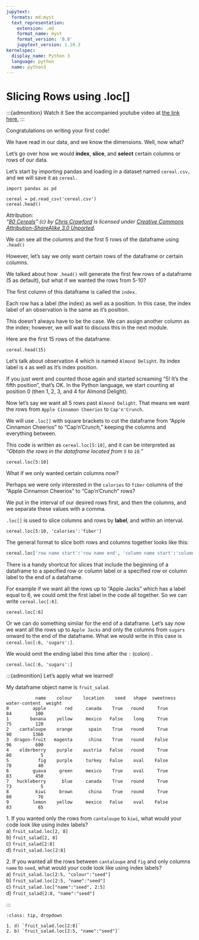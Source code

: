 ```yaml
---
jupytext:
  formats: md:myst
  text_representation:
    extension: .md
    format_name: myst
    format_version: '0.8'
    jupytext_version: 1.10.3
kernelspec:
  display_name: Python 3
  language: python
  name: python3
---
```


# Slicing Rows using .loc\[\]

:::{admonition} Watch it
See the accompanied youtube video at <a href="https://www.youtube.com/embed/W88f5DAl9hk?rel=0?start=378&end=647" target="_blank">the link here.</a>
:::

Congratulations on writing your first code\!

We have read in our data, and we know the dimensions. Well, now what?

Let’s go over how we would **index**, **slice**, and **select** certain
columns or rows of our data.

Let’s start by importing pandas and loading in a dataset named
`cereal.csv,` and we will save it as `cereal.`

```{code-cell} ipython3
import pandas as pd
  
cereal = pd.read_csv('cereal.csv')
cereal.head()
```

Attribution:  
*“[80 Cereals](https://www.kaggle.com/crawford/80-cereals/)” (c) by
[Chris Crawford](https://www.linkedin.com/in/crawforc3/) is licensed
under [Creative Commons Attribution-ShareAlike 3.0
Unported](http://creativecommons.org/licenses/by-sa/3.0/).*

We can see all the columns and the first 5 rows of the dataframe using
`.head()`

However, let’s say we only want certain rows of the dataframe or
certain columns.

We talked about how `.head()` will generate the first few rows of a
dataframe (5 as default), but what if we wanted the rows from 5-10?

The first column of this dataframe is called the `index.`

Each row has a label (the index) as well as a position. In this case,
the index label of an observation is the same as it’s position.

This doesn’t always have to be the case. We can assign another column as
the index; however, we will wait to discuss this in the next module.

Here are the first 15 rows of the dataframe.

```{code-cell} ipython3
cereal.head(15)
```


Let’s talk about observation 4 which is named `Almond Delight`. Its
index label is `4` as well as it’s index position.

If you just went and counted those again and started screaming “5\! It’s
the fifth position”, that’s OK. In the Python language, we start
counting at position 0 (then 1, 2, 3, and 4 for Almond Delight).

Now let’s say we want all 5 rows past `Almond Delight`. That means we
want the rows from `Apple Cinnamon Cheerios` to `Cap'n'Crunch`.

We will use `.loc[]` with square brackets to cut the dataframe from
“Apple Cinnamon Cheerios” to “Cap’n’Crunch,” keeping the columns and
everything between.

This code is written as `cereal.loc[5:10]`, and it can be interpreted as
*“Obtain the rows in the dataframe located from `5` to `10`.”*

```{code-cell} ipython3
cereal.loc[5:10]
```

What if we only wanted certain columns now?

Perhaps we were only interested in the `calories` to `fiber` columns of
the “Apple Cinnamon Cheerios” to “Cap’n’Crunch” rows?

We put in the interval of our desired rows first, and then the columns,
and we separate these values with a comma.

`.loc[]` is used to slice columns and rows by **label**, and within an
interval.

```{code-cell} ipython3
cereal.loc[5:10, 'calories':'fiber']
```


The general format to slice both rows and columns together looks like
this:

``` python
cereal.loc['row name start':'row name end', 'column name start':'column name end']
```

There is a handy shortcut for slices that include the beginning of a
dataframe to a specified row or column label or a specified row or
column label to the end of a dataframe.

For example if we want all the rows up to “Apple Jacks” which has a
label equal to 6, we could omit the first label in the code all
together. So we can write `cereal.loc[:6]`.

```{code-cell} ipython3
cereal.loc[:6]
```

Or we can do something similar for the end of a dataframe. Let’s say now
we want all the rows up to `Apple Jacks` and only the columns from
`sugars` onward to the end of the dataframe. What we would write in this
case is `cereal.loc[:6, 'sugars':]`.

We would omit the ending label this time after the `:` (colon) .


```{code-cell} ipython3
cereal.loc[:6, 'sugars':]
```

:::{admonition} Let’s apply what we learned!

My dataframe object name is `fruit_salad`.

```out
           name    colour    location    seed   shape  sweetness   water-content  weight
0         apple       red     canada    True   round     True          84         100
1        banana    yellow     mexico   False    long     True          75         120
2    cantaloupe    orange      spain    True   round     True          90        1360
3  dragon-fruit   magenta      china    True   round    False          96         600
4    elderberry    purple    austria   False   round     True          80           5
5           fig    purple     turkey   False    oval    False          78          40
6         guava     green     mexico    True    oval     True          83         450
7   huckleberry      blue     canada    True   round     True          73           5
8          kiwi     brown      china    True   round     True          80          76
9         lemon    yellow     mexico   False    oval    False          83          65
```

1\. If you wanted only the rows from `cantaloupe` to `kiwi`, what would your code look like using index labels?       
a) `fruit_salad.loc[2, 8]`         
b) `fruit_salad[2, 8]`            
c) `fruit_salad[2:8]`               
d) `fruit_salad.loc[2:8]`                  
 

2\. If you wanted all the rows between `cantaloupe` and `fig` and only columns `name` to `seed`, what would your code look like using index labels?      
a) `fruit_salad.loc[2:5, "colour":"seed"]`           
b) `fruit_salad.loc[2:5, "name":"seed"]`                            
c) `fruit_salad.loc["name":"seed", 2:5]`                   
d) `fruit_salad[2:8, "name":"seed"]`                    

:::

```{admonition} Solutions!
:class: tip, dropdown

1. d) `fruit_salad.loc[2:8]`          
2. b) `fruit_salad.loc[2:5, "name":"seed"]`           

```
